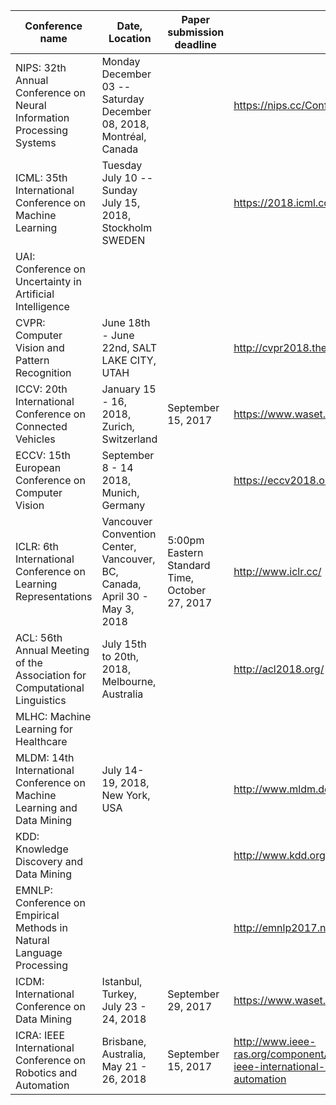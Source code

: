 Conference name | Date, Location     | Paper submission deadline | Website                       |
--------------- | -------- | ------------------------- | ----------------------------- |
NIPS: 32th Annual Conference on Neural Information Processing Systems | Monday December 03 -- Saturday December 08, 2018, Montréal, Canada |                           | https://nips.cc/Conferences/2018 |
ICML: 35th International Conference on Machine Learning | Tuesday July 10 -- Sunday July 15, 2018, Stockholm SWEDEN | | https://2018.icml.cc/ | 
UAI: Conference on Uncertainty in Artificial Intelligence |          |                           |                               |
CVPR: Computer Vision and Pattern Recognition | June 18th - June 22nd, SALT LAKE CITY, UTAH |                           | http://cvpr2018.thecvf.com/ |
ICCV: 20th International Conference on Connected Vehicles | January 15 - 16, 2018, Zurich, Switzerland | September 15, 2017 | https://www.waset.org/conference/2018/01/zurich/ICCV |
ECCV: 15th European Conference on Computer Vision | September 8 - 14 2018, Munich, Germany |                           | https://eccv2018.org/ |
ICLR: 6th International Conference on Learning Representations  | Vancouver Convention Center, Vancouver, BC, Canada, April 30 - May 3, 2018 | 5:00pm Eastern Standard Time, October 27, 2017 | http://www.iclr.cc/ |
ACL: 56th Annual Meeting of the Association for Computational Linguistics | July 15th to 20th, 2018, Melbourne, Australia |                           | http://acl2018.org/ |
MLHC: Machine Learning for Healthcare |  |  |                               |
MLDM: 14th International Conference on Machine Learning and Data Mining | July 14-19, 2018, New York, USA |                           | http://www.mldm.de |
KDD: Knowledge Discovery and Data Mining |  |                           | http://www.kdd.org/ |
EMNLP: Conference on Empirical Methods in Natural Language Processing |  |                           | http://emnlp2017.net/ |
ICDM: International Conference on Data Mining | Istanbul, Turkey, July 23 - 24, 2018 | September 29, 2017 | https://www.waset.org/conference/2018/07/istanbul/ICDM |
ICRA: IEEE International Conference on Robotics and Automation | Brisbane, Australia, May 21 - 26, 2018 | September 15, 2017 | http://www.ieee-ras.org/component/rseventspro/event/570-icra-2018-ieee-international-conference-on-robotics-and-automation |
